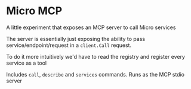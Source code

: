 # Micro MCP

A little experiment that exposes an MCP server to call Micro services

The server is essentially just exposing the ability to pass service/endpoint/request in a `client.Call` request.

To do it more intuitively we'd have to read the registry and register every service as a tool

Includes `call`, `describe` and `services` commands. Runs as the MCP stdio server
